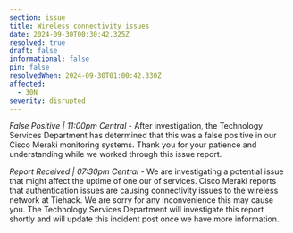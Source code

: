 ```yaml
---
section: issue
title: Wireless connectivity issues
date: 2024-09-30T00:30:42.325Z
resolved: true
draft: false
informational: false
pin: false
resolvedWhen: 2024-09-30T01:00:42.330Z
affected:
  - 30N
severity: disrupted
---
```

*False Positive | 11:00pm Central* - After investigation, the Technology Services Department has determined that this was a false positive in our Cisco Meraki monitoring systems. Thank you for your patience and understanding while we worked through this issue report.

*Report Received | 07:30pm Central* - We are investigating a potential issue that might affect the uptime of one our of services. Cisco Meraki reports that authentication issues are causing connectivity issues to the wireless network at Tiehack. We are sorry for any inconvenience this may cause you. The Technology Services Department will investigate this report shortly and will update this incident post once we have more information.
